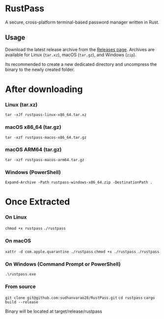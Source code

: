 # RustPass

A secure, cross-platform terminal-based password manager written in Rust.

## Usage

Download the latest release archive from the [Releases page](https://github.com/sudhanvarao28/RustPass/releases). Archives are available for Linux (`tar.xz`), macOS (`tar.gz`), and Windows (`zip`).

Its recommended to create a new dedicated directory and uncompress the binary to the newly created folder.


# After downloading


### Linux (tar.xz)
``` tar -xJf rustpass-linux-x86_64.tar.xz ```

### macOS x86_64 (tar.gz)
```tar -xzf rustpass-macos-x86_64.tar.gz```

### macOS ARM64 (tar.gz)
```tar -xzf rustpass-macos-arm64.tar.gz```

### Windows (PowerShell)
```Expand-Archive -Path rustpass-windows-x86_64.zip -DestinationPath .```


# Once Extracted

### On Linux
```chmod +x rustpass```
```./rustpass```

### On macOS
```xattr -d com.apple.quarantine ./rustpass```
```chmod +x ./rustpass```
```./rustpass```

### On Windows (Command Prompt or PowerShell)
```.\rustpass.exe```


### From source
```git clone git@github.com:sudhanvarao28/RustPass.git```
```cd rustpass```
```cargo build --release```

Binary will be located at target/release/rustpass

